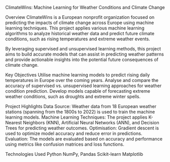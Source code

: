ClimateWins: Machine Learning for Weather Conditions and Climate Change

Overview
ClimateWins is a European nonprofit organization focused on predicting the impacts of climate change across Europe using machine learning techniques. This project applies various machine learning algorithms to analyze historical weather data and predict future climate conditions, such as rising temperatures and extreme weather events.

By leveraging supervised and unsupervised learning methods, this project aims to build accurate models that can assist in predicting weather patterns and provide actionable insights into the potential future consequences of climate change.

Key Objectives
Utilise machine learning models to predict rising daily temperatures in Europe over the coming years.
Analyse and compare the accuracy of supervised vs. unsupervised learning approaches for weather condition prediction.
Develop models capable of forecasting extreme weather conditions, such as droughts and extreme winter spells.

Project Highlights
Data Source: Weather data from 18 European weather stations (spanning from the 1800s to 2022) is used to train the machine learning models.
Machine Learning Techniques: The project applies K-Nearest Neighbors (KNN), Artificial Neural Networks (ANN), and Decision Trees for predicting weather outcomes.
Optimisation: Gradient descent is used to optimize model accuracy and reduce error in predictions.
Evaluation: The models are evaluated based on accuracy and performance using metrics like confusion matrices and loss functions.

Technologies Used
Python
NumPy, Pandas
Scikit-learn
Matplotlib
